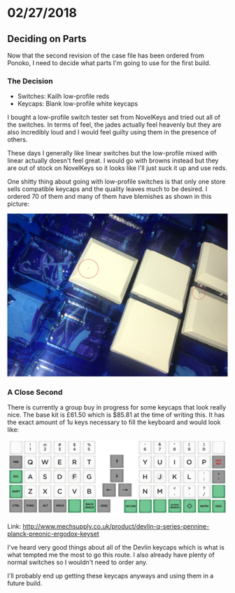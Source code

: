 # 02/27/2018

## Deciding on Parts

Now that the second revision of the case file has been ordered from Ponoko, I
need to decide what parts I'm going to use for the first build.

### The Decision

* Switches: Kailh low-profile reds
* Keycaps: Blank low-profile white keycaps

I bought a low-profile switch tester set from NovelKeys and tried out all of
the switches. In terms of feel, the jades actually feel heavenly but they are
also incredibly loud and I would feel guilty using them in the presence of
others.

These days I generally like linear switches but the low-profile mixed with
linear actually doesn't feel great. I would go with browns instead but they are
out of stock on NovelKeys so it looks like I'll just suck it up and use reds.

One shitty thing about going with low-profile switches is that only one store
sells compatible keycaps and the quality leaves much to be desired. I ordered
70 of them and many of them have blemishes as shown in this picture:

![Keycap Blemishes][keycap blemishes]

### A Close Second

There is currently a group buy in progress for some keycaps that look really
nice. The base kit is £61.50 which is $85.81 at the time of writing this. It
has the exact amount of 1u keys necessary to fill the keyboard and would look
like:

![Pennine Speedo Keycaps][pennine speedo keycaps]

Link:
http://www.mechsupply.co.uk/product/devlin-q-series-pennine-planck-preonic-ergodox-keyset

I've heard very good things about all of the Devlin keycaps which is what is
what tempted me the most to go this route. I also already have plenty of normal
switches so I wouldn't need to order any.

I'll probably end up getting these keycaps anyways and using them in a future build.

[pennine speedo keycaps]: ./images/PennineSpeedoKeycaps.png "Pennine Speedo Keycaps"
[keycap blemishes]: ./images/2018_02_26-19_25_20.jpg "Keycap Blemishes"

